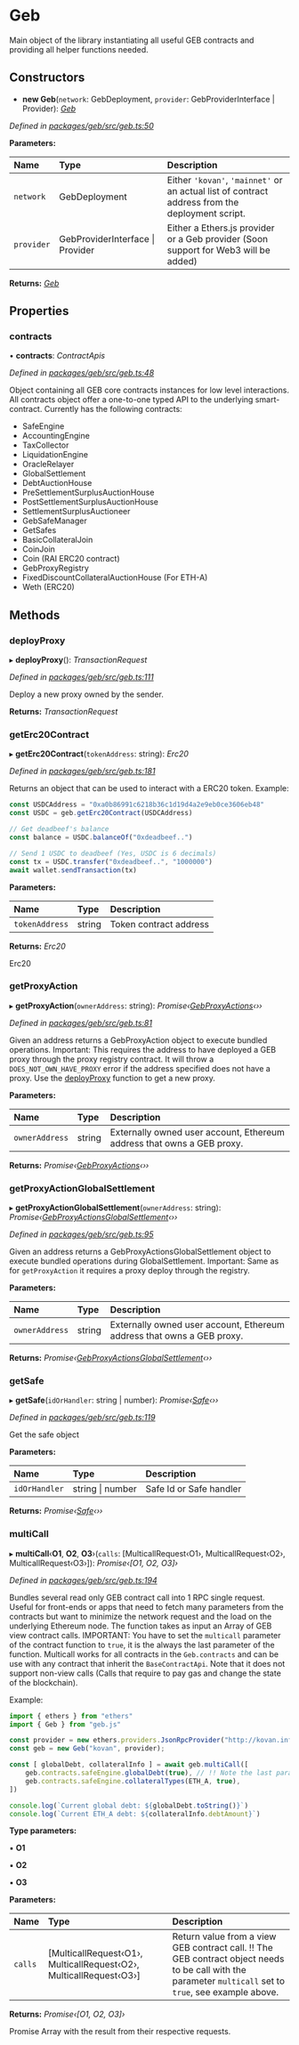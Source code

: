# Geb

Main object of the library instantiating all useful GEB contracts and providing all helper functions needed.

## Constructors

+ **new Geb**\(`network`: GebDeployment, `provider`: GebProviderInterface \| Provider\): [_Geb_](geb.md)

_Defined in_ [_packages/geb/src/geb.ts:50_](https://github.com/reflexer-labs/geb.js/blob/31f836f/packages/geb/src/geb.ts#L50)

**Parameters:**

| Name | Type | Description |
| :--- | :--- | :--- |
| `network` | GebDeployment | Either `'kovan'`, `'mainnet'` or an actual list of contract address from the deployment script. |
| `provider` | GebProviderInterface \| Provider | Either a Ethers.js provider or a Geb provider \(Soon support for Web3 will be added\) |

**Returns:** [_Geb_](geb.md)

## Properties

### contracts

• **contracts**: _ContractApis_

_Defined in_ [_packages/geb/src/geb.ts:48_](https://github.com/reflexer-labs/geb.js/blob/31f836f/packages/geb/src/geb.ts#L48)

Object containing all GEB core contracts instances for low level interactions. All contracts object offer a one-to-one typed API to the underlying smart-contract. Currently has the following contracts:

* SafeEngine
* AccountingEngine
* TaxCollector
* LiquidationEngine
* OracleRelayer
* GlobalSettlement
* DebtAuctionHouse
* PreSettlementSurplusAuctionHouse
* PostSettlementSurplusAuctionHouse
* SettlementSurplusAuctioneer
* GebSafeManager
* GetSafes
* BasicCollateralJoin
* CoinJoin
* Coin \(RAI ERC20 contract\)
* GebProxyRegistry
* FixedDiscountCollateralAuctionHouse \(For ETH-A\)
* Weth \(ERC20\)

## Methods

### deployProxy

▸ **deployProxy**\(\): _TransactionRequest_

_Defined in_ [_packages/geb/src/geb.ts:111_](https://github.com/reflexer-labs/geb.js/blob/31f836f/packages/geb/src/geb.ts#L111)

Deploy a new proxy owned by the sender.

**Returns:** _TransactionRequest_

### getErc20Contract

▸ **getErc20Contract**\(`tokenAddress`: string\): _Erc20_

_Defined in_ [_packages/geb/src/geb.ts:181_](https://github.com/reflexer-labs/geb.js/blob/31f836f/packages/geb/src/geb.ts#L181)

Returns an object that can be used to interact with a ERC20 token. Example:

```typescript
const USDCAddress = "0xa0b86991c6218b36c1d19d4a2e9eb0ce3606eb48"
const USDC = geb.getErc20Contract(USDCAddress)

// Get deadbeef's balance
const balance = USDC.balanceOf("0xdeadbeef..")

// Send 1 USDC to deadbeef (Yes, USDC is 6 decimals)
const tx = USDC.transfer("0xdeadbeef..", "1000000")
await wallet.sendTransaction(tx)
```

**Parameters:**

| Name | Type | Description |
| :--- | :--- | :--- |
| `tokenAddress` | string | Token contract address |

**Returns:** _Erc20_

Erc20

### getProxyAction

▸ **getProxyAction**\(`ownerAddress`: string\): _Promise‹_[_GebProxyActions_](gebproxyactions.md)_‹››_

_Defined in_ [_packages/geb/src/geb.ts:81_](https://github.com/reflexer-labs/geb.js/blob/31f836f/packages/geb/src/geb.ts#L81)

Given an address returns a GebProxyAction object to execute bundled operations. Important: This requires the address to have deployed a GEB proxy through the proxy registry contract. It will throw a `DOES_NOT_OWN_HAVE_PROXY` error if the address specified does not have a proxy. Use the [deployProxy](geb.md#deployproxy) function to get a new proxy.

**Parameters:**

| Name | Type | Description |
| :--- | :--- | :--- |
| `ownerAddress` | string | Externally owned user account, Ethereum address that owns a GEB proxy. |

**Returns:** _Promise‹_[_GebProxyActions_](gebproxyactions.md)_‹››_

### getProxyActionGlobalSettlement

▸ **getProxyActionGlobalSettlement**\(`ownerAddress`: string\): _Promise‹_[_GebProxyActionsGlobalSettlement_](gebproxyactionsglobalsettlement.md)_‹››_

_Defined in_ [_packages/geb/src/geb.ts:95_](https://github.com/reflexer-labs/geb.js/blob/31f836f/packages/geb/src/geb.ts#L95)

Given an address returns a GebProxyActionsGlobalSettlement object to execute bundled operations during GlobalSettlement. Important: Same as for `getProxyAction` it requires a proxy deploy through the registry.

**Parameters:**

| Name | Type | Description |
| :--- | :--- | :--- |
| `ownerAddress` | string | Externally owned user account, Ethereum address that owns a GEB proxy. |

**Returns:** _Promise‹_[_GebProxyActionsGlobalSettlement_](gebproxyactionsglobalsettlement.md)_‹››_

### getSafe

▸ **getSafe**\(`idOrHandler`: string \| number\): _Promise‹_[_Safe_](safe.md)_‹››_

_Defined in_ [_packages/geb/src/geb.ts:119_](https://github.com/reflexer-labs/geb.js/blob/31f836f/packages/geb/src/geb.ts#L119)

Get the safe object

**Parameters:**

| Name | Type | Description |
| :--- | :--- | :--- |
| `idOrHandler` | string \| number | Safe Id or Safe handler |

**Returns:** _Promise‹_[_Safe_](safe.md)_‹››_

### multiCall

▸ **multiCall**‹**O1**, **O2**, **O3**›\(`calls`: \[MulticallRequest‹O1›, MulticallRequest‹O2›, MulticallRequest‹O3›\]\): _Promise‹\[O1, O2, O3\]›_

_Defined in_ [_packages/geb/src/geb.ts:194_](https://github.com/reflexer-labs/geb.js/blob/31f836f/packages/geb/src/geb.ts#L194)

Bundles several read only GEB contract call into 1 RPC single request. Useful for front-ends or apps that need to fetch many parameters from the contracts but want to minimize the network request and the load on the underlying Ethereum node. The function takes as input an Array of GEB view contract calls. IMPORTANT: You have to set the `multicall` parameter of the contract function to `true`, it is the always the last parameter of the function. Multicall works for all contracts in the `Geb.contracts` and can be use with any contract that inherit the `BaseContractApi`. Note that it does not support non-view calls \(Calls that require to pay gas and change the state of the blockchain\).

Example:

```typescript
import { ethers } from "ethers"
import { Geb } from "geb.js"

const provider = new ethers.providers.JsonRpcProvider("http://kovan.infura.io/...")
const geb = new Geb("kovan", provider);

const [ globalDebt, collateralInfo ] = await geb.multiCall([
    geb.contracts.safeEngine.globalDebt(true), // !! Note the last parameter set to true.
    geb.contracts.safeEngine.collateralTypes(ETH_A, true),
])

console.log(`Current global debt: ${globalDebt.toString()}`)
console.log(`Current ETH_A debt: ${collateralInfo.debtAmount}`)
```

**Type parameters:**

▪ **O1**

▪ **O2**

▪ **O3**

**Parameters:**

| Name | Type | Description |
| :--- | :--- | :--- |
| `calls` | \[MulticallRequest‹O1›, MulticallRequest‹O2›, MulticallRequest‹O3›\] | Return value from a view GEB contract call. !! The GEB contract object needs to be call with the parameter `multicall` set to `true`, see example above. |

**Returns:** _Promise‹\[O1, O2, O3\]›_

Promise Array with the result from their respective requests.

